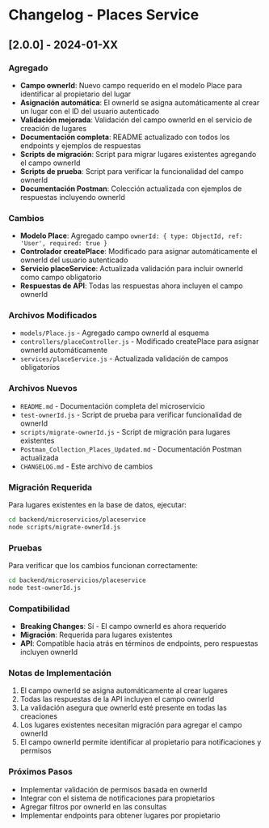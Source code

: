 # Changelog - Places Service

## [2.0.0] - 2024-01-XX

### Agregado
- **Campo ownerId**: Nuevo campo requerido en el modelo Place para identificar al propietario del lugar
- **Asignación automática**: El ownerId se asigna automáticamente al crear un lugar con el ID del usuario autenticado
- **Validación mejorada**: Validación del campo ownerId en el servicio de creación de lugares
- **Documentación completa**: README actualizado con todos los endpoints y ejemplos de respuestas
- **Scripts de migración**: Script para migrar lugares existentes agregando el campo ownerId
- **Scripts de prueba**: Script para verificar la funcionalidad del campo ownerId
- **Documentación Postman**: Colección actualizada con ejemplos de respuestas incluyendo ownerId

### Cambios
- **Modelo Place**: Agregado campo `ownerId: { type: ObjectId, ref: 'User', required: true }`
- **Controlador createPlace**: Modificado para asignar automáticamente el ownerId del usuario autenticado
- **Servicio placeService**: Actualizada validación para incluir ownerId como campo obligatorio
- **Respuestas de API**: Todas las respuestas ahora incluyen el campo ownerId

### Archivos Modificados
- `models/Place.js` - Agregado campo ownerId al esquema
- `controllers/placeController.js` - Modificado createPlace para asignar ownerId automáticamente
- `services/placeService.js` - Actualizada validación de campos obligatorios

### Archivos Nuevos
- `README.md` - Documentación completa del microservicio
- `test-ownerId.js` - Script de prueba para verificar funcionalidad de ownerId
- `scripts/migrate-ownerId.js` - Script de migración para lugares existentes
- `Postman_Collection_Places_Updated.md` - Documentación Postman actualizada
- `CHANGELOG.md` - Este archivo de cambios

### Migración Requerida
Para lugares existentes en la base de datos, ejecutar:
```bash
cd backend/microservicios/placeservice
node scripts/migrate-ownerId.js
```

### Pruebas
Para verificar que los cambios funcionan correctamente:
```bash
cd backend/microservicios/placeservice
node test-ownerId.js
```

### Compatibilidad
- **Breaking Changes**: Sí - El campo ownerId es ahora requerido
- **Migración**: Requerida para lugares existentes
- **API**: Compatible hacia atrás en términos de endpoints, pero respuestas incluyen ownerId

### Notas de Implementación
1. El campo ownerId se asigna automáticamente al crear lugares
2. Todas las respuestas de la API incluyen el campo ownerId
3. La validación asegura que ownerId esté presente en todas las creaciones
4. Los lugares existentes necesitan migración para agregar el campo ownerId
5. El campo ownerId permite identificar al propietario para notificaciones y permisos

### Próximos Pasos
- Implementar validación de permisos basada en ownerId
- Integrar con el sistema de notificaciones para propietarios
- Agregar filtros por ownerId en las consultas
- Implementar endpoints para obtener lugares por propietario 